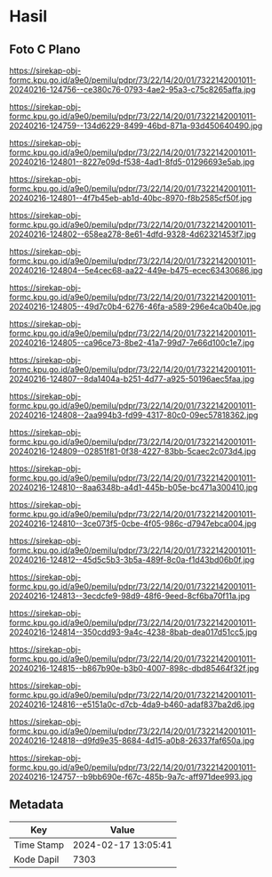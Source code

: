 # Hasil

## Foto C Plano

https://sirekap-obj-formc.kpu.go.id/a9e0/pemilu/pdpr/73/22/14/20/01/7322142001011-20240216-124756--ce380c76-0793-4ae2-95a3-c75c8265affa.jpg

https://sirekap-obj-formc.kpu.go.id/a9e0/pemilu/pdpr/73/22/14/20/01/7322142001011-20240216-124759--134d6229-8499-46bd-871a-93d450640490.jpg

https://sirekap-obj-formc.kpu.go.id/a9e0/pemilu/pdpr/73/22/14/20/01/7322142001011-20240216-124801--8227e09d-f538-4ad1-8fd5-01296693e5ab.jpg

https://sirekap-obj-formc.kpu.go.id/a9e0/pemilu/pdpr/73/22/14/20/01/7322142001011-20240216-124801--4f7b45eb-ab1d-40bc-8970-f8b2585cf50f.jpg

https://sirekap-obj-formc.kpu.go.id/a9e0/pemilu/pdpr/73/22/14/20/01/7322142001011-20240216-124802--658ea278-8e61-4dfd-9328-4d62321453f7.jpg

https://sirekap-obj-formc.kpu.go.id/a9e0/pemilu/pdpr/73/22/14/20/01/7322142001011-20240216-124804--5e4cec68-aa22-449e-b475-ecec63430686.jpg

https://sirekap-obj-formc.kpu.go.id/a9e0/pemilu/pdpr/73/22/14/20/01/7322142001011-20240216-124805--49d7c0b4-6276-46fa-a589-296e4ca0b40e.jpg

https://sirekap-obj-formc.kpu.go.id/a9e0/pemilu/pdpr/73/22/14/20/01/7322142001011-20240216-124805--ca96ce73-8be2-41a7-99d7-7e66d100c1e7.jpg

https://sirekap-obj-formc.kpu.go.id/a9e0/pemilu/pdpr/73/22/14/20/01/7322142001011-20240216-124807--8da1404a-b251-4d77-a925-50196aec5faa.jpg

https://sirekap-obj-formc.kpu.go.id/a9e0/pemilu/pdpr/73/22/14/20/01/7322142001011-20240216-124808--2aa994b3-fd99-4317-80c0-09ec57818362.jpg

https://sirekap-obj-formc.kpu.go.id/a9e0/pemilu/pdpr/73/22/14/20/01/7322142001011-20240216-124809--02851f81-0f38-4227-83bb-5caec2c073d4.jpg

https://sirekap-obj-formc.kpu.go.id/a9e0/pemilu/pdpr/73/22/14/20/01/7322142001011-20240216-124810--8aa6348b-a4d1-445b-b05e-bc471a300410.jpg

https://sirekap-obj-formc.kpu.go.id/a9e0/pemilu/pdpr/73/22/14/20/01/7322142001011-20240216-124810--3ce073f5-0cbe-4f05-986c-d7947ebca004.jpg

https://sirekap-obj-formc.kpu.go.id/a9e0/pemilu/pdpr/73/22/14/20/01/7322142001011-20240216-124812--45d5c5b3-3b5a-489f-8c0a-f1d43bd06b0f.jpg

https://sirekap-obj-formc.kpu.go.id/a9e0/pemilu/pdpr/73/22/14/20/01/7322142001011-20240216-124813--3ecdcfe9-98d9-48f6-9eed-8cf6ba70f11a.jpg

https://sirekap-obj-formc.kpu.go.id/a9e0/pemilu/pdpr/73/22/14/20/01/7322142001011-20240216-124814--350cdd93-9a4c-4238-8bab-dea017d51cc5.jpg

https://sirekap-obj-formc.kpu.go.id/a9e0/pemilu/pdpr/73/22/14/20/01/7322142001011-20240216-124815--b867b90e-b3b0-4007-898c-dbd85464f32f.jpg

https://sirekap-obj-formc.kpu.go.id/a9e0/pemilu/pdpr/73/22/14/20/01/7322142001011-20240216-124816--e5151a0c-d7cb-4da9-b460-adaf837ba2d6.jpg

https://sirekap-obj-formc.kpu.go.id/a9e0/pemilu/pdpr/73/22/14/20/01/7322142001011-20240216-124818--d9fd9e35-8684-4d15-a0b8-26337faf650a.jpg

https://sirekap-obj-formc.kpu.go.id/a9e0/pemilu/pdpr/73/22/14/20/01/7322142001011-20240216-124757--b9bb690e-f67c-485b-9a7c-aff971dee993.jpg


## Metadata

| Key        | Value               |
| ---------- | ------------------- |
| Time Stamp | 2024-02-17 13:05:41 |
| Kode Dapil | 7303                |



